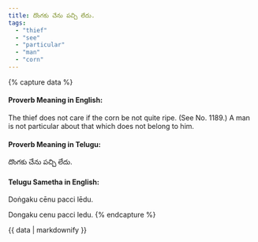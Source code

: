 ```yaml
---
title: దొంగకు చేను పచ్చి లేదు.
tags:
  - "thief"
  - "see"
  - "particular"
  - "man"
  - "corn"
---
```


{% capture data %}
#### Proverb Meaning in English:
The thief does not care if the corn be not quite ripe.
(See No. 1189.)
A man is not particular about that which does not belong to him.

#### Proverb Meaning in Telugu:
దొంగకు చేను పచ్చి లేదు.

#### Telugu Sametha in English:
Doṅgaku cēnu pacci lēdu.

Dongaku cenu pacci ledu.
{% endcapture %}

{{ data | markdownify }}

